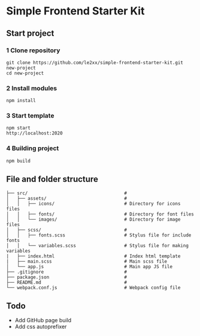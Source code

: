 # Simple Frontend Starter Kit

## Start project

### 1 Clone repository

```
git clone https://github.com/le2xx/simple-frontend-starter-kit.git new-project
cd new-project
```

### 2 Install modules

```
npm install
```

### 3 Start template

```
npm start
http://localhost:2020 
```

### 4 Building project

```
npm build
```

## File and folder structure

```
├── src/                                    #
│   ├── assets/                             # 
│   │   ├── icons/                          # Directory for icons files
│   │   ├── fonts/                          # Directory for font files
│   │   └── images/                         # Directory for image files
│   ├── scss/                               #
│   │   ├── fonts.scss                      # Stylus file for include fonts  
│   │   └── variables.scss                  # Stylus file for making variables
|   ├── index.html                          # Index html template
|   ├── main.scss                           # Main scss file
│   └── app.js                              # Main app JS file
├── .gitignore                              #
├── package.json                            #
├── README.md                               #
└── webpack.conf.js                         # Webpack config file

```

## Todo

* Add GitHub page build
* Add css autoprefixer
